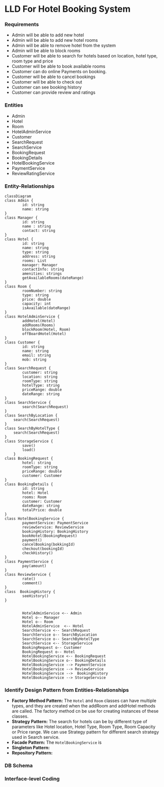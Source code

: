 # LLD For Hotel Booking System
### Requirements
* Admin will be able to add new hotel
* Admin will be able to add new hotel rooms
* Admin will be able to remove hotel from the system
* Admin will be able to block rooms
* Customer will be able to search for hotels based on location, hotel type, room type and price
* Customer will be able to book available rooms
* Customer can do online Payments on booking.
* Customer will be able to cancel bookings
* Customer will be able to check out
* Customer can see booking history
* Customer can provide review and ratings
### Entities
* Admin
* Hotel
* Room
* HotelAdminService
* Customer
* SearchRequest
* SearchService
* BookingRequest
* BookingDetails
* HotelBookingService
* PaymentService
* ReviewRatingService
### Entity-Relationships
```mermaid
classDiagram
class Admin {
        id: string
        name: string
}
class Manager {
        id: string
        name : string
        contact: string
}
class Hotel {
        id: string
        name: string
        type: string
        address: string
        rooms: List
        manager: Manager
        contactInfo: string
        amenities: strings
        getAvailableRooms(dateRange)
}
class Room {
        roomNumber: string
        type: string
        price: double
        capacity: int
        isAvailable(dateRange)
}
class HotelAdminService {
        addHotel(Hotel)
        addRooms(Rooms)
        blockRoom(Hotel, Room)
        offBoardHotel(Hotel)
}
class Customer {
        id: string
        name: string
        email: string
        mob: string
}
class SearchRequest {
        customer: string
        location: string
        roomType: string
        hotelType: string
        priceRange: double
        dateRange: string
} 
class SearchService { 
        search(SearchRequest)
}
class SearchByLocation {
    search(SearchRequest)
}
class SearchByHotelType {
    search(SearchRequest)
}
class StorageService {
        save()
        load()
    }
class BookingRequest { 
        hotel: string
        roomType: string
        priceRange: double
        customer: Customer
} 
class BookingDetails {
        id: string
        hotel: Hotel
        rooms: Room
        customer: Customer
        dateRange: string
        totalPrice: double
}
class HotelBookingService {
        paymentService: PaymentService  
        reviewService: ReviewService
        bookingHistory: BookingHistory
        bookHotel(BookingRequest)
        payment()
        cancelBooking(bokkingId)
        checkout(bookingId)
        checkHistory()
} 
class PaymentService {
        pay(amount)
}
class ReviewService {
        rate()
        comment()
}
class  BookingHistory {
        seeHistory()
}


        HotelAdminService <-- Admin
        Hotel o-- Manager
        Hotel o-- Room
        HotelAdminService  <-- Hotel
        SearchService <-- SearchRequest
        SearchService o-- SearchByLocation
        SearchService o-- SearchByHotelType 
        SearchService <-- StorageService
        BookingRequest o-- Customer
        BookingRequest o-- Hotel
        HotelBookingService <-- BookingRequest
        HotelBookingService o-- BookingDetails
        HotelBookingService --> PaymentService
        HotelBookingService --> ReviewService 
        HotelBookingService -->  BookingHistory 
        HotelBookingService --> StorageService 

```
### Identify Design Pattern from Entities-Relationships
* **Factory Method Pattern:** The `Hotel` and `Room` classes can have multiple types, and they are created when the addRoom and addHotel methods are called. The factory method cn be use for creating instances of these classes.
* **Strategy Pattern:** The search for hotels can be by different type of parameters like Hotel location, Hotel Type, Room Type, Room Capacity or Price range. We can use Strategy pattern for different search strategy used in Search service.
* **Facade Pattern:** The `HotelBookingService` is  
* **Singleton Pattern:**
* **Repository Pattern:**
### DB Schema
### Interface-level Coding